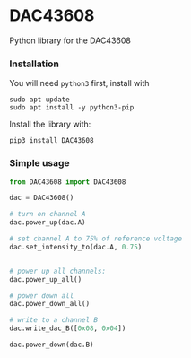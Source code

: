 # DAC43608

Python library for the DAC43608

### Installation

You will need `python3` first, install with
```
sudo apt update
sudo apt install -y python3-pip
```

Install the library with:

```
pip3 install DAC43608
```


### Simple usage

```python
from DAC43608 import DAC43608

dac = DAC43608()

# turn on channel A
dac.power_up(dac.A)

# set channel A to 75% of reference voltage
dac.set_intensity_to(dac.A, 0.75)


# power up all channels:
dac.power_up_all()

# power down all
dac.power_down_all()

# write to a channel B
dac.write_dac_B([0x08, 0x04])

dac.power_down(dac.B)
```
